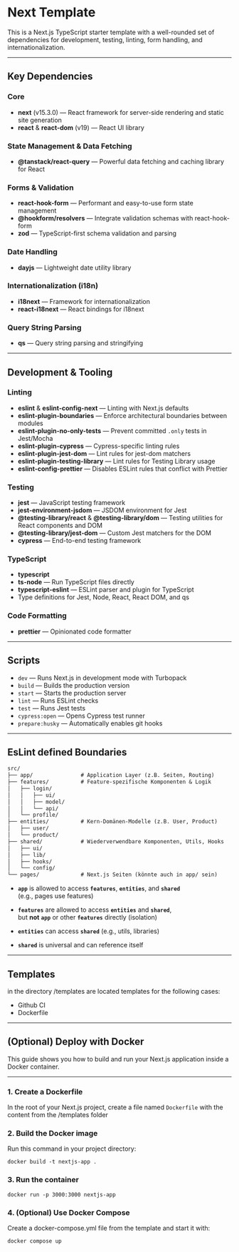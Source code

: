 # Next Template

This is a Next.js TypeScript starter template with a well-rounded set of dependencies for development, testing, linting, form handling, and internationalization.

---

## Key Dependencies

### Core

- **next** (v15.3.0) — React framework for server-side rendering and static site generation
- **react** & **react-dom** (v19) — React UI library

### State Management & Data Fetching

- **@tanstack/react-query** — Powerful data fetching and caching library for React

### Forms & Validation

- **react-hook-form** — Performant and easy-to-use form state management
- **@hookform/resolvers** — Integrate validation schemas with react-hook-form
- **zod** — TypeScript-first schema validation and parsing

### Date Handling

- **dayjs** — Lightweight date utility library

### Internationalization (i18n)

- **i18next** — Framework for internationalization
- **react-i18next** — React bindings for i18next

### Query String Parsing

- **qs** — Query string parsing and stringifying

---

## Development & Tooling

### Linting

- **eslint** & **eslint-config-next** — Linting with Next.js defaults
- **eslint-plugin-boundaries** — Enforce architectural boundaries between modules
- **eslint-plugin-no-only-tests** — Prevent committed `.only` tests in Jest/Mocha
- **eslint-plugin-cypress** — Cypress-specific linting rules
- **eslint-plugin-jest-dom** — Lint rules for jest-dom matchers
- **eslint-plugin-testing-library** — Lint rules for Testing Library usage
- **eslint-config-prettier** — Disables ESLint rules that conflict with Prettier

### Testing

- **jest** — JavaScript testing framework
- **jest-environment-jsdom** — JSDOM environment for Jest
- **@testing-library/react** & **@testing-library/dom** — Testing utilities for React components and DOM
- **@testing-library/jest-dom** — Custom Jest matchers for the DOM
- **cypress** — End-to-end testing framework

### TypeScript

- **typescript**
- **ts-node** — Run TypeScript files directly
- **typescript-eslint** — ESLint parser and plugin for TypeScript
- Type definitions for Jest, Node, React, React DOM, and qs

### Code Formatting

- **prettier** — Opinionated code formatter

---

## Scripts

- `dev` — Runs Next.js in development mode with Turbopack
- `build` — Builds the production version
- `start` — Starts the production server
- `lint` — Runs ESLint checks
- `test` — Runs Jest tests
- `cypress:open` — Opens Cypress test runner
- `prepare:husky` — Automatically enables git hooks

---

## EsLint defined Boundaries

```txt
src/
├── app/               # Application Layer (z.B. Seiten, Routing)
├── features/          # Feature-spezifische Komponenten & Logik
│   ├── login/
│   │   ├── ui/
│   │   ├── model/
│   │   └── api/
│   └── profile/
├── entities/          # Kern-Domänen-Modelle (z.B. User, Product)
│   ├── user/
│   └── product/
├── shared/            # Wiederverwendbare Komponenten, Utils, Hooks
│   ├── ui/
│   ├── lib/
│   ├── hooks/
│   └── config/
└── pages/             # Next.js Seiten (könnte auch in app/ sein)
```

- **`app`** is allowed to access **`features`**, **`entities`**, and **`shared`**  
  (e.g., pages use features)

- **`features`** are allowed to access **`entities`** and **`shared`**,  
  but **not** **`app`** or other **`features`** directly (isolation)

- **`entities`** can access **`shared`** (e.g., utils, libraries)

- **`shared`** is universal and can reference itself

---

## Templates

in the directory /templates are located templates for the following cases:

- Github CI
- Dockerfile

---

## (Optional) Deploy with Docker

This guide shows you how to build and run your Next.js application inside a Docker container.

---

### 1. Create a Dockerfile

In the root of your Next.js project, create a file named `Dockerfile` with the content from the /templates folder

### 2. Build the Docker image

Run this command in your project directory:

```shell
docker build -t nextjs-app .
```

### 3. Run the container

```shell
docker run -p 3000:3000 nextjs-app
```

### 4. (Optional) Use Docker Compose

Create a docker-compose.yml file from the template and start it with:

```shell
docker compose up
```
